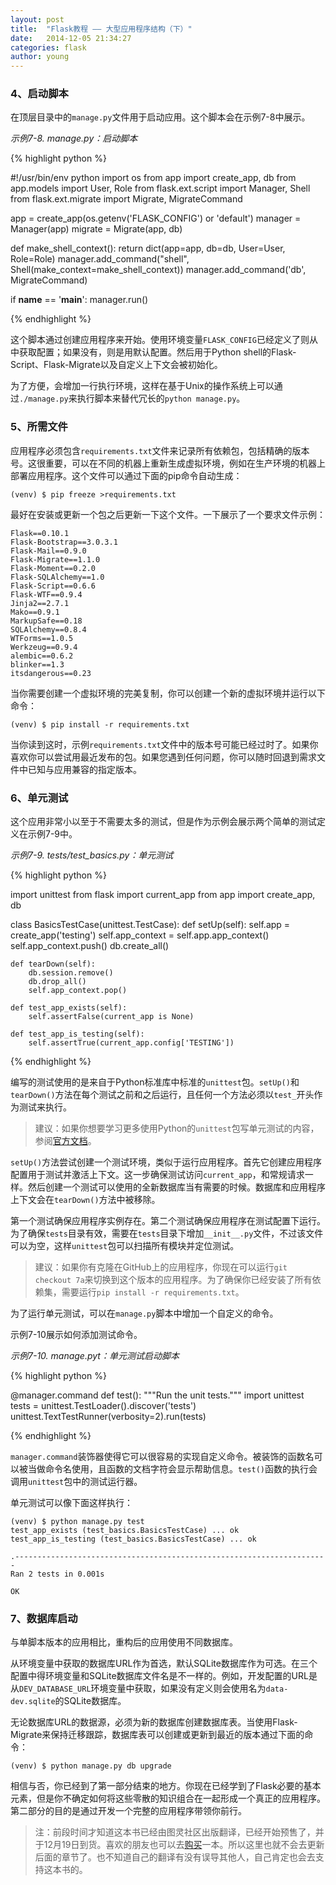 ```yaml
---
layout: post
title:  "Flask教程 —— 大型应用程序结构（下）"
date:   2014-12-05 21:34:27
categories: flask
author: young
---
```


### **4、启动脚本**

在顶层目录中的`manage.py`文件用于启动应用。这个脚本会在示例7-8中展示。

_示例7-8. manage.py：启动脚本_

{% highlight python %}

#!/usr/bin/env python
import os
from app import create_app, db
from app.models import User, Role
from flask.ext.script import Manager, Shell
from flask.ext.migrate import Migrate, MigrateCommand

app = create_app(os.getenv('FLASK_CONFIG') or 'default') 
manager = Manager(app)
migrate = Migrate(app, db)

def make_shell_context():
    return dict(app=app, db=db, User=User, Role=Role)
    manager.add_command("shell", Shell(make_context=make_shell_context))
    manager.add_command('db', MigrateCommand)

if __name__ == '__main__': 
    manager.run()

{% endhighlight %}

这个脚本通过创建应用程序来开始。使用环境变量`FLASK_CONFIG`已经定义了则从中获取配置；如果没有，则是用默认配置。然后用于Python shell的Flask-Script、Flask-Migrate以及自定义上下文会被初始化。

为了方便，会增加一行执行环境，这样在基于Unix的操作系统上可以通过`./manage.py`来执行脚本来替代冗长的`python manage.py`。

### **5、所需文件**

应用程序必须包含`requirements.txt`文件来记录所有依赖包，包括精确的版本号。这很重要，可以在不同的机器上重新生成虚拟环境，例如在生产环境的机器上部署应用程序。这个文件可以通过下面的pip命令自动生成：

    (venv) $ pip freeze >requirements.txt

最好在安装或更新一个包之后更新一下这个文件。一下展示了一个要求文件示例：

    Flask==0.10.1
    Flask-Bootstrap==3.0.3.1
    Flask-Mail==0.9.0
    Flask-Migrate==1.1.0
    Flask-Moment==0.2.0
    Flask-SQLAlchemy==1.0
    Flask-Script==0.6.6
    Flask-WTF==0.9.4
    Jinja2==2.7.1
    Mako==0.9.1
    MarkupSafe==0.18
    SQLAlchemy==0.8.4
    WTForms==1.0.5
    Werkzeug==0.9.4
    alembic==0.6.2
    blinker==1.3
    itsdangerous==0.23

当你需要创建一个虚拟环境的完美复制，你可以创建一个新的虚拟环境并运行以下命令：

    (venv) $ pip install -r requirements.txt

当你读到这时，示例`requirements.txt`文件中的版本号可能已经过时了。如果你喜欢你可以尝试用最近发布的包。如果您遇到任何问题，你可以随时回退到需求文件中已知与应用兼容的指定版本。

### **6、单元测试**

这个应用非常小以至于不需要太多的测试，但是作为示例会展示两个简单的测试定义在示例7-9中。

_示例7-9. tests/test_basics.py：单元测试_

{% highlight python %}

import unittest
from flask import current_app 
from app import create_app, db

class BasicsTestCase(unittest.TestCase): 
    def setUp(self):
        self.app = create_app('testing')
        self.app_context = self.app.app_context()
        self.app_context.push()
        db.create_all()

    def tearDown(self): 
        db.session.remove() 
        db.drop_all() 
        self.app_context.pop()

    def test_app_exists(self): 
        self.assertFalse(current_app is None)

    def test_app_is_testing(self): 
        self.assertTrue(current_app.config['TESTING'])

{% endhighlight %}

编写的测试使用的是来自于Python标准库中标准的`unittest`包。`setUp()`和`tearDown()`方法在每个测试之前和之后运行，且任何一个方法必须以`test_`开头作为测试来执行。

>建议：如果你想要学习更多使用Python的`unittest`包写单元测试的内容，参阅[官方文档](https://docs.python.org/2/library/unittest.html)。

`setUp()`方法尝试创建一个测试环境，类似于运行应用程序。首先它创建应用程序配置用于测试并激活上下文。这一步确保测试访问`current_app`，和常规请求一样。然后创建一个测试可以使用的全新数据库当有需要的时候。数据库和应用程序上下文会在`tearDown()`方法中被移除。

第一个测试确保应用程序实例存在。第二个测试确保应用程序在测试配置下运行。为了确保`tests`目录有效，需要在`tests`目录下增加`__init__.py`文件，不过该文件可以为空，这样`unittest`包可以扫描所有模块并定位测试。

>建议：如果你有克隆在GitHub上的应用程序，你现在可以运行`git checkout 7a`来切换到这个版本的应用程序。为了确保你已经安装了所有依赖集，需要运行`pip install -r requirements.txt`。

为了运行单元测试，可以在`manage.py`脚本中增加一个自定义的命令。

示例7-10展示如何添加测试命令。

_示例7-10. manage.pyt：单元测试启动脚本_

{% highlight python %}

@manager.command
def test():
    """Run the unit tests."""
    import unittest
    tests = unittest.TestLoader().discover('tests') 
    unittest.TextTestRunner(verbosity=2).run(tests)

{% endhighlight %}

`manager.command`装饰器使得它可以很容易的实现自定义命令。被装饰的函数名可以被当做命令名使用，且函数的文档字符会显示帮助信息。`test()`函数的执行会调用`unittest`包中的测试运行器。

单元测试可以像下面这样执行：

    (venv) $ python manage.py test
    test_app_exists (test_basics.BasicsTestCase) ... ok
    test_app_is_testing (test_basics.BasicsTestCase) ... ok
    
    .----------------------------------------------------------------------
    Ran 2 tests in 0.001s
    
    OK

### **7、数据库启动**

与单脚本版本的应用相比，重构后的应用使用不同数据库。

从环境变量中获取的数据库URL作为首选，默认SQLite数据库作为可选。在三个配置中得环境变量和SQLite数据库文件名是不一样的。例如，开发配置的URL是从`DEV_DATABASE_URL`环境变量中获取，如果没有定义则会使用名为`data-dev.sqlite`的SQLite数据库。

无论数据库URL的数据源，必须为新的数据库创建数据库表。当使用Flask-Migrate来保持迁移跟踪，数据库表可以创建或更新到最近的版本通过下面的命令：

    (venv) $ python manage.py db upgrade

相信与否，你已经到了第一部分结束的地方。你现在已经学到了Flask必要的基本元素，但是你不确定如何将这些零散的知识组合在一起形成一个真正的应用程序。第二部分的目的是通过开发一个完整的应用程序带领你前行。

>注：前段时间才知道这本书已经由图灵社区出版翻译，已经开始预售了，并于12月19日到货。喜欢的朋友也可以去[购买](http://product.china-pub.com/3770763)一本。所以这里也就不会去更新后面的章节了。也不知道自己的翻译有没有误导其他人，自己肯定也会去支持这本书的。




